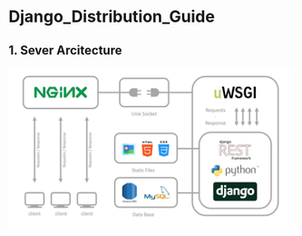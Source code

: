 # Django_Distribution_Guide

## 1. Sever Arcitecture
    
<img src="./img/arcitecture.jpg" width="720">
